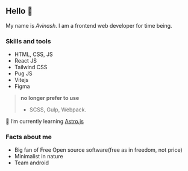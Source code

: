 ## Hello 👋

My name is _Avinash_. I am a frontend web developer for time being.

### Skills and tools

-   HTML, CSS, JS
-   React JS
-   Tailwind CSS
-   Pug JS
-   Vitejs
-   Figma

> **no longer prefer to use**
> - SCSS, Gulp, Webpack.

🌱 I’m currently learning [Astro.js](https://astro.build)

### Facts about me

-   Big fan of Free Open source software(free as in freedom, not price)
-   Minimalist in nature
-   Team android
